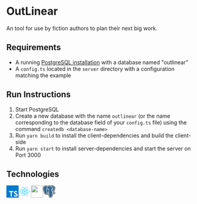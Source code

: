 # OutLinear

An tool for use by fiction authors to plan their next big work.

## Requirements

- A running [PostgreSQL installation](https://www.postgresql.org/download/) with a database named "outlinear"
- A `config.ts` located in the `server` directory with a configuration matching the example

## Run Instructions

1. Start PostgreSQL
2. Create a new database with the name `outlinear` (or the name corresponding to the database field of your `config.ts` file) using the command `createdb <database-name>`
3. Run `yarn build` to install the client-dependencies and build the client-side
4. Run `yarn start` to install server-dependencies and start the server on Port 3000

## Technologies

<img height="32" width="32" align="left" src='https://raw.githubusercontent.com/github/explore/80688e429a7d4ef2fca1e82350fe8e3517d3494d/topics/typescript/typescript.png' />

<img height="32" width="32" align="left" src='https://raw.githubusercontent.com/github/explore/80688e429a7d4ef2fca1e82350fe8e3517d3494d/topics/react/react.png' />

<img height="32" width="32" align="left" src='https://raw.githubusercontent.com/rahul-jha98/README_icons/main/language_and_tools/square/material-ui/material-ui.svg' />

<img height="32" width="32" align="left" src='https://raw.githubusercontent.com/github/explore/80688e429a7d4ef2fca1e82350fe8e3517d3494d/topics/postgresql/postgresql.png' />

